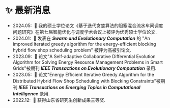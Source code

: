 <h1>✨ 最新消息</h1>
<ul>
    <li>2024.05: &nbsp;🎉 我的硕士学位论文《基于迭代贪婪算法的阻塞混合流水车间调度问题研究》在第七届智能优化与调度学术会议上被评为优秀硕士学位论文.</li>
    <li>2024.01: &nbsp;🎉 发表在 <em><strong>Swarm and Evolutionary Computation</em></strong> 的 "An improved iterated greedy algorithm for the energy-efficient blocking hybrid flow shop scheduling problem" 被评为高被引论文.</li>
    <li>2023.09: &nbsp;🎉 论文"A Self-adaptive Collaborative Differential Evolution Algorithm for Solving Energy Resource Management Problems in Smart Grids"被期刊 <em><strong>IEEE Transactions on Evolutionary Computation</em></strong> 录用.</li>
    <li>2023.05: &nbsp;🎉 论文"Energy Efficient Iterative Greedy Algorithm for the Distributed Hybrid Flow Shop Scheduling with Blocking Constraints"被期刊 <em><strong>IEEE Transactions on Emerging Topics in Computational Intelligence</em></strong> 录用.</li>
    <li>2022.12: &nbsp;🎉 获得山东省研究生创新成果三等奖. </li>
</ul>
